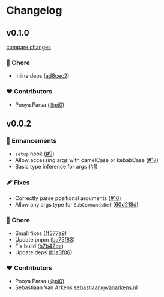 # Changelog


## v0.1.0

[compare changes](https://github.com/unjs/citty/compare/v0.0.2...v0.1.0)


### 🏡 Chore

  - Inline deps ([ad8cec2](https://github.com/unjs/citty/commit/ad8cec2))

### ❤️  Contributors

- Pooya Parsa ([@pi0](http://github.com/pi0))

## v0.0.2


### 🚀 Enhancements

  - `setup` hook ([#9](https://github.com/unjs/citty/pull/9))
  - Allow accessing args with camelCase or kebabCase ([#17](https://github.com/unjs/citty/pull/17))
  - Basic type inference for args ([#1](https://github.com/unjs/citty/pull/1))

### 🩹 Fixes

  - Correctly parse positional arguments ([#16](https://github.com/unjs/citty/pull/16))
  - Allow any args type for `SubCommandsDef` ([60d218d](https://github.com/unjs/citty/commit/60d218d))

### 🏡 Chore

  - Small fixes ([1f377a9](https://github.com/unjs/citty/commit/1f377a9))
  - Update pnpm ([ba75f83](https://github.com/unjs/citty/commit/ba75f83))
  - Fix build ([b7b42be](https://github.com/unjs/citty/commit/b7b42be))
  - Update deps ([b1a3f06](https://github.com/unjs/citty/commit/b1a3f06))

### ❤️  Contributors

- Pooya Parsa ([@pi0](http://github.com/pi0))
- Sebastiaan Van Arkens <sebastiaan@vanarkens.nl>

